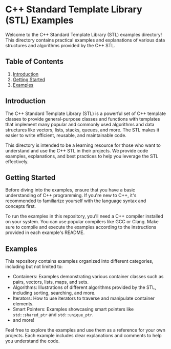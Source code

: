 # C++ Standard Template Library (STL) Examples

Welcome to the C++ Standard Template Library (STL) examples directory! This directory contains practical examples and explanations of various data structures and algorithms provided by the C++ STL.

## Table of Contents

1. [Introduction](#introduction)
2. [Getting Started](#getting-started)
3. [Examples](#examples)

## Introduction

The C++ Standard Template Library (STL) is a powerful set of C++ template classes to provide general-purpose classes and functions with templates that implement many popular and commonly used algorithms and data structures like vectors, lists, stacks, queues, and more. The STL makes it easier to write efficient, reusable, and maintainable code.

This directory is intended to be a learning resource for those who want to understand and use the C++ STL in their projects. We provide code examples, explanations, and best practices to help you leverage the STL effectively.

## Getting Started

Before diving into the examples, ensure that you have a basic understanding of C++ programming. If you're new to C++, it's recommended to familiarize yourself with the language syntax and concepts first.

To run the examples in this repository, you'll need a C++ compiler installed on your system. You can use popular compilers like GCC or Clang. Make sure to compile and execute the examples according to the instructions provided in each example's README.

## Examples

This repository contains examples organized into different categories, including but not limited to:

- Containers: Examples demonstrating various container classes such as pairs, vectors, lists, maps, and sets.
- Algorithms: Illustrations of different algorithms provided by the STL, including sorting, searching, and more.
- Iterators: How to use iterators to traverse and manipulate container elements.
- Smart Pointers: Examples showcasing smart pointers like `std::shared_ptr` and `std::unique_ptr`.
- and more!

Feel free to explore the examples and use them as a reference for your own projects. Each example includes clear explanations and comments to help you understand the code.
